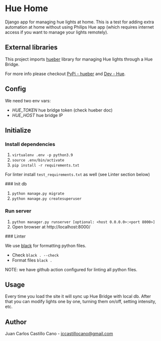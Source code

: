 # Hue Home

Django app for managing hue lights at home. This is a test for adding extra automation at home without using Philips Hue app (which requires internet access if you want to manage your lights remotely).

## External libraries

This project imports [hueber](https://github.com/mbaltrusitis/hueber) library for managing Hue lights through a Hue Bridge.

For more info please checkout [PyPi - hueber](https://pypi.org/project/hueber/) and [Dev - Hue](https://developers.meethue.com/develop/get-started-2/).

## Config

We need two env vars:

 * *HUE_TOKEN* hue bridge token (check hueber doc)
 * *HUE_HOST* hue bridge IP

## Initialize

### Install dependencies

1. `virtualenv .env -p python3.9`
2. `source .env/bin/activate`
3. `pip install -r requirements.txt`

For linter install `test_requirements.txt` as well (see Linter section below)

### Init db

1. `python manage.py migrate`
2. `python manage.py createsuperuser`

### Run server

1. `python manager.py runserver [optional: <host 0.0.0.0>:<port 8000>]`
2. Open browser at http://localhost:8000/

### Linter

We use [black](https://github.com/psf/black) for formatting python files.

 * Check `black . --check`
 * Format files `black .` 

NOTE: we have github action configured for linting all python files.

## Usage

Every time you load the site it will sync up Hue Bridge with local db. After that you can modify lights one by one, turning them on/off, setting intensity, etc.

## Author

Juan Carlos Castillo Cano - <jccastillocano@gmail.com>
